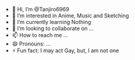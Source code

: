 - 👋 Hi, I’m @Tanjiro6969
- 👀 I’m interested in Anime, Music and Sketching
- 🌱 I’m currently learning Nothing
- 💞️ I’m looking to collaborate on ...
- 📫 How to reach me ...
- 😄 Pronouns: ...
- ⚡ Fun fact: I may act Gay, but, I am not one

<!---
Tanjiro6969/Tanjiro6969 is a ✨ special ✨ repository because its `README.md` (this file) appears on your GitHub profile.
You can click the Preview link to take a look at your changes.
--->
